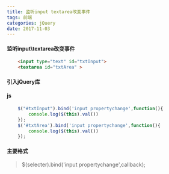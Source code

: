 ```yaml
---
title: 监听input textarea改变事件
tags: 前端
categories: jQuery
date: 2017-11-03
---
```


#### 监听input\textarea改变事件
```html
    <input type="text" id="txtInput">
    <textarea id="txtArea" >
```
#### 引入jQuery库

#### js

```javascript
    $("#txtInput").bind('input propertychange',function(){
        console.log($(this).val())
    });
    $('#txtArea').bind('input propertychange',function(){
        console.log($(this).val())
    });
```

#### 主要格式
> $(selecter).bind('input propertychange',callback);